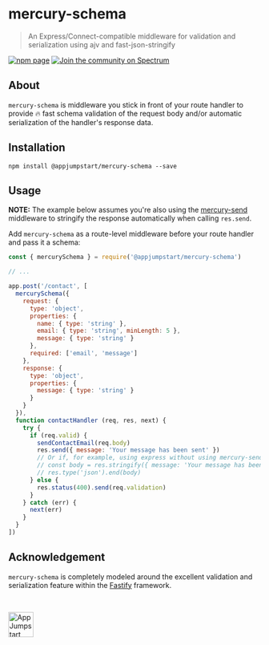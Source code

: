 # mercury-schema
> An Express/Connect-compatible middleware for validation and serialization
> using ajv and fast-json-stringify

[![npm page][npm-image]][npm-url]
[![Join the community on Spectrum][spectrum-image]][spectrum-url]

## About

`mercury-schema` is middleware you stick in front of your route handler to
provide 🔥 fast schema validation of the request body and/or automatic
serialization of the handler's response data.

## Installation

```
npm install @appjumpstart/mercury-schema --save
```

## Usage

**NOTE:** The example below assumes you're also using the
[mercury-send](https://github.com/appjumpstart/mercury-send) middleware to
stringify the response automatically when calling `res.send`.

Add `mercury-schema` as a route-level middleware before your route handler and
pass it a schema:

```js
const { mercurySchema } = require('@appjumpstart/mercury-schema')

// ...

app.post('/contact', [
  mercurySchema({
    request: {
      type: 'object',
      properties: {
        name: { type: 'string' },
        email: { type: 'string', minLength: 5 },
        message: { type: 'string' }
      },
      required: ['email', 'message']
    },
    response: {
      type: 'object',
      properties: {
        message: { type: 'string' }
      }
    }
  }),
  function contactHandler (req, res, next) {
    try {
      if (req.valid) {
        sendContactEmail(req.body)
        res.send({ message: 'Your message has been sent' })
        // Or if, for example, using express without using mercury-send:
        // const body = res.stringify({ message: 'Your message has been sent' })
        // res.type('json').end(body)
      } else {
        res.status(400).send(req.validation)
      }
    } catch (err) {
      next(err)
    }
  }
])
```

## Acknowledgement

`mercury-schema` is completely modeled around the excellent validation and
serialization feature within the [Fastify](https://fastify.io) framework.

&nbsp;

<a href="https://github.com/appjumpstart">
  <img
    alt="AppJumpstart"
    src="https://appjumpstart.nyc3.digitaloceanspaces.com/assets/appjumpstart-transparent.png"
    height="50">
</a>

[npm-image]: https://img.shields.io/npm/v/@appjumpstart/mercury-schema.svg
[npm-url]: https://www.npmjs.com/package/@appjumpstart/mercury-schema
[spectrum-image]: https://withspectrum.github.io/badge/badge.svg
[spectrum-url]: https://spectrum.chat/appjumpstart/general
